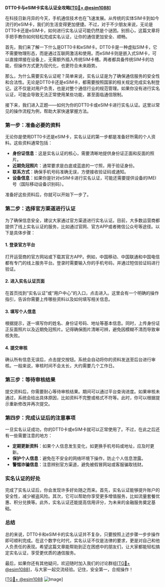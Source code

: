 **DTT0卡与eSIM卡实名认证全攻略[[TG💪+ @esim1088](https://t.me/s/esim1088)]**

在科技日新月异的今天，手机通信技术也在飞速发展。从传统的实体SIM卡到如今流行的eSIM卡，我们的生活变得更加便捷。不过，对于不少朋友来说，无论是DTT0卡还是eSIM卡，如何进行实名认证可能仍然是个谜团。别担心，这篇文章将手把手教你如何轻松完成实名认证，让你的通信更加安全、顺畅。

首先，我们来了解一下什么是DTT0卡和eSIM卡。DTT0卡是一种虚拟SIM卡，它不需要物理形态，而是通过互联网激活和使用。而eSIM卡则是嵌入式SIM卡，可以直接焊接在设备上，无需额外插入传统SIM卡槽。两者都具备传统SIM卡的功能，但操作方式更为现代化，也更符合未来趋势。

那么，为什么需要实名认证呢？简单来说，实名认证是为了确保通信服务的安全性和合法性。无论是DTT0卡还是eSIM卡，都需要按照国家的相关规定完成实名制登记。这不仅是对用户负责，也是对整个通信行业的规范管理。如果你没有进行实名认证，可能会导致无法正常使用某些功能，甚至面临通信限制。

接下来，我们进入正题——如何为你的DTT0卡或eSIM卡进行实名认证。这里以常见的操作流程为例，帮助大家快速掌握方法。

### 第一步：准备必要的资料

无论你是使用DTT0卡还是eSIM卡，实名认证的第一步都是准备好所需的个人资料。这些资料通常包括：

- **身份证信息**：这是实名认证的核心，需要清晰地提供身份证正面和反面的照片。
- **近期免冠照片**：通常要求是白底或蓝底的一寸照，用于验证身份。
- **联系方式**：确保手机号码准确无误，方便接收验证码或通知。
- **设备信息**：如果你是针对eSIM卡进行实名认证，可能还需要提供设备的IMEI号（国际移动设备识别码）。

准备好这些资料后，你就可以开始下一步了。

### 第二步：选择官方渠道进行认证

为了确保信息安全，建议大家通过官方渠道进行实名认证。目前，大多数运营商都提供了线上实名认证的服务，比如通过官网、官方APP或者微信公众号等途径。以下是具体步骤：

#### 1. 登录官方平台

打开运营商的官方网站或下载其官方APP。例如，中国移动、中国联通和中国电信都有专门的线上服务平台。登录时需要输入你的手机号码，并通过短信验证码进行验证。

#### 2. 进入实名认证页面

在首页找到“实名认证”或“用户中心”的入口，点击进入。这里会有一个明确的操作指引，告诉你需要上传哪些资料以及如何填写相关信息。

#### 3. 填写个人信息

根据提示，逐一填写你的姓名、身份证号码、地址等基本信息。同时，上传身份证正反面照片以及近期免冠照片。记得确保图片清晰可辨，避免因模糊不清而导致审核失败。

#### 4. 提交审核

确认所有信息无误后，点击提交按钮。系统会自动将你的资料发送至后台进行审核。一般来说，审核时间不会太长，大约需要几个工作日。

### 第三步：等待审核结果

提交资料后，你需要耐心等待审核结果。期间可以通过平台查询进度。如果审核未通过，系统会给出具体原因，比如资料不完整或格式不符等。此时，你可以根据提示重新修改并再次提交。

### 第四步：完成认证后的注意事项

一旦实名认证成功，你的DTT0卡或eSIM卡就可以正常使用了。不过，在此之后还有一些需要注意的地方：

- **定期更新资料**：如果个人信息发生变化，如更换手机号码或地址，应及时更新。
- **保护个人信息**：避免在不安全的网络环境下操作，防止个人信息泄露。
- **警惕诈骗信息**：注意辨别官方渠道，避免被假冒网站或客服骗取钱财。

### 实名认证的好处

完成了实名认证后，你会发现许多好处随之而来。首先，实名认证能够提升账户的安全性，减少被盗风险。其次，它可以帮助你享受更多增值服务，比如流量套餐优惠、积分兑换等。此外，实名认证还能提高信用评分，为未来的金融服务奠定基础。

### 总结

总的来说，DTT0卡和eSIM卡的实名认证并不复杂，只要按照上述步骤一步步操作即可顺利完成。在这个数字化时代，实名认证不仅是法律的要求，更是对自己和他人负责任的表现。希望这篇文章能帮助到正在困惑中的朋友们，让大家都能轻松搞定实名认证，享受更优质的通信服务。

最后，如果你还有其他疑问，欢迎随时加入我们的讨论群组[[TG💪+ @esim1088](https://t.me/s/esim1088)]，与大家一起交流经验。记住，安全第一，合规操作！

[[TG💪+ @esim1088](https://t.me/s/esim1088) ![Image](https://i.postimg.cc/4NQfJmqS/Snipaste-2025-05-13-00-14-12.png)]